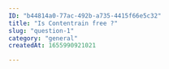 ```yaml
---
ID: "b44814a0-77ac-492b-a735-4415f66e5c32"
title: "Is Contentrain free ?"
slug: "question-1"
category: "general"
createdAt: 1655990921021

---
```

